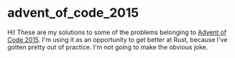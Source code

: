 # advent_of_code_2015

Hi! These are my solutions to some of the problems belonging to [Advent of Code 2015](https://adventofcode.com/2015). I'm using it as an opportunity to get better at Rust, because I've gotten pretty out of practice. I'm not going to make the obvious joke.
